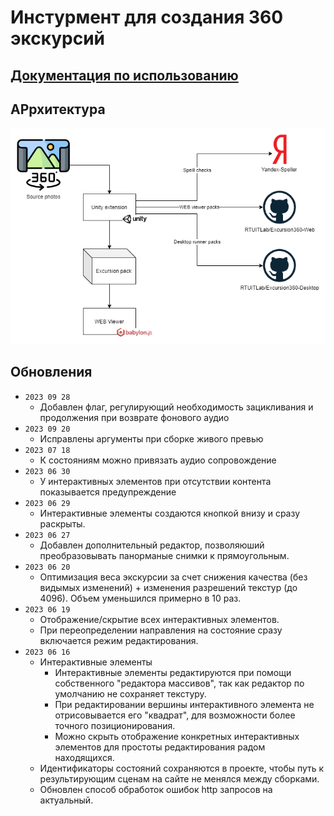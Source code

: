 # Инстурмент для создания 360 экскурсий

## [Документация по использованию](Documentation/DOCUMENTATION.md)

## АРрхитектура

![Architecture](Architecture.png)

## Обновления
* `2023 09 28`
  * Добавлен флаг, регулирующий необходимость зацикливания и продолжения при возврате фонового аудио
* `2023 09 20`
  * Исправлены аргументы при сборке живого превью
* `2023 07 18`
  * К состояниям можно привязать аудио сопровождение
* `2023 06 30`
  * У интерактивных элементов при отсутствии контента показывается предупреждение
* `2023 06 29`
  * Интерактивные элементы создаются кнопкой внизу и сразу раскрыты.
* `2023 06 27`
  * Добавлен дополнительный редактор, позволяюший преобразовывать панорманые снимки к прямоугольным.
* `2023 06 20`
  * Оптимизация веса экскурсии за счет снижения качества (без видымых изменений) + изменения разрешений текстур (до 4096). Объем уменьшился примерно в 10 раз.
* `2023 06 19`
  * Отображение/скрытие всех интерактивных элементов.
  * При переопределении направления на состояние сразу включается режим редактирования.
* `2023 06 16`
  * Интерактивные элементы
    * Интерактивные элементы редактируются при помощи собственного "редактора массивов", так как редактор по умолчанию не сохраняет текстуру.
    * При редактировании вершины интерактивного элемента не отрисовывается его "квадрат", для возможности более точного позиционирования.
    * Можно скрыть отображение конкретных интерактивных элементов для простоты редактирования радом находящихся.
  * Идентификаторы состояний сохраняются в проекте, чтобы путь к результирующим сценам на сайте не менялся между сборками.
  * Обновлен способ обработок ошибок http запросов на актуальный.
